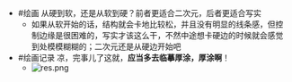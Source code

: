 - #绘画 从硬到软，还是从软到硬？前者更适合二次元，后者更适合写实
	- 如果从软开始的话，结构就会卡地比较松，并且没有明显的线条感，但控制边缘是很困难的，写实才该这么干，不然中途想卡硬边的时候就会感觉到处模模糊糊的；二次元还是从硬边开始吧
- #绘画记录 凉，完事儿了这就，**应当多去临摹厚涂，厚涂啊**！
	- ![res.png](../assets/res_1721821114810_0.png)